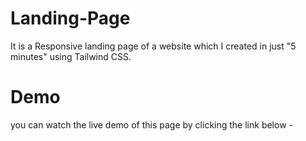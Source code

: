 # Landing-Page
It is a Responsive landing page of a website which I created in just "5 minutes" using Tailwind CSS.

# Demo
you can watch the live demo of this page by clicking the link below -
